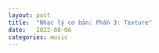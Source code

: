 ```yaml
---
layout: post
title:  "Nhạc lý cơ bản: Phần 3: Texture"
date:   2022-08-06
categories: music
---
```

